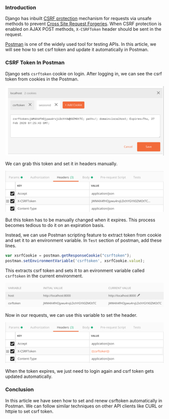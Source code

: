 <!--
.. title: Django Tips & Tricks #12 - Automatically Set CSRF Token in Postman
.. slug: django-tips-csrf-token-postman-curl
.. date: 2019-02-28 21:21:21 UTC+05:30
.. tags: python, django, automation
.. category: programming
.. link:
.. description: How to set CSRF token automatically in REST API clients.
.. type: text
-->

### Introduction

Django has inbuilt [CSRF protection][csrfp] mechanism for requests via unsafe methods to prevent [Cross Site Request Forgeries][csrf]. When CSRF protection is enabled on AJAX POST methods, `X-CSRFToken` header should be sent in the request.

[Postman][postman] is one of the widely used tool for testing APIs. In this article, we will see how to set csrf token and update it automatically in Postman.


### CSRF Token In Postman

Django sets `csrftoken` cookie on login. After logging in, we can see the csrf token from cookies in the Postman.


<p align="center">
<img src="/images/django-csrf-postman1.png" />
</p>

We can grab this token and set it in headers manually.

<p align="center">
<img src="/images/django-csrf-postman2.png" />
</p>

But this token has to be manually changed when it expires. This process becomes tedious to do it on an expiration basis.

Instead, we can use Postman scripting feature to extract token from cookie and set it to an environment variable. In `Test` section of postman, add these lines.

```js
var xsrfCookie = postman.getResponseCookie("csrftoken");
postman.setEnvironmentVariable('csrftoken', xsrfCookie.value);
```

This extracts csrf token and sets it to an evironment variable called `csrftoken` in the current environment.

<p align="center">
<img src="/images/django-csrf-postman3.png" />
</p>

Now in our requests, we can use this variable to set the header.

<p align="center">
<img src="/images/django-csrf-postman4.png" />
</p>

When the token expires, we just need to login again and csrf token gets updated automatically.


### Conclusion

In this article we have seen how to set and renew csrftoken automatically in Postman. We can follow similar techniques on other API clients like CURL or httpie to set csrf token.

[csrf]: https://en.wikipedia.org/wiki/Cross-site_request_forgery
[csrfp]: https://docs.djangoproject.com/en/dev/ref/csrf/
[postman]: https://www.getpostman.com
